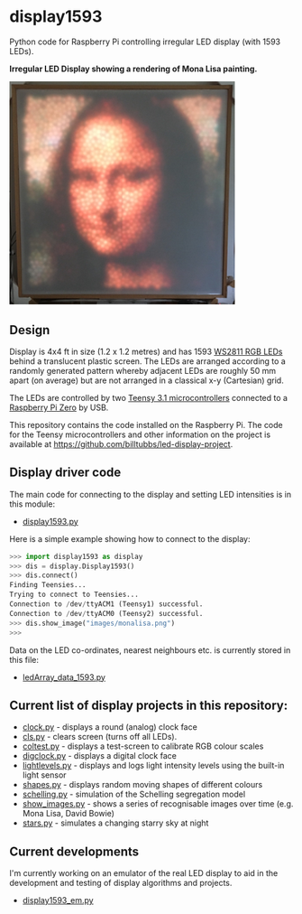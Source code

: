 # display1593
Python code for Raspberry Pi controlling irregular LED display (with 1593 LEDs).

**Irregular LED Display showing a rendering of Mona Lisa painting.**

<IMG SRC="images/led_display.jpg" WIDTH=400>

## Design
Display is 4x4 ft in size (1.2 x 1.2 metres) and has 1593 [WS2811 RGB LEDs](https://www.aliexpress.com/item/DC5V-WS2811-pixel-node-50node-a-string-non-waterproof-SIZE-13mm-13mm/1624010105.html) behind a translucent plastic screen.  The LEDs are arranged according to a randomly generated pattern whereby adjacent LEDs are roughly 50 mm apart (on average) but are not arranged in a classical x-y (Cartesian) grid.

The LEDs are controlled by two [Teensy 3.1 microcontrollers](https://www.pjrc.com/teensy/teensy31.html) connected to a [Raspberry Pi Zero](https://www.raspberrypi.org/products/raspberry-pi-zero/) by USB.

This repository contains the code installed on the Raspberry Pi.  The code for the Teensy microcontrollers and other information on the project is available at https://github.com/billtubbs/led-display-project.


## Display driver code

The main code for connecting to the display and setting LED intensities is in this module:
* [display1593.py](display1593.py)

Here is a simple example showing how to connect to the display:

``` Python
>>> import display1593 as display
>>> dis = display.Display1593()
>>> dis.connect()
Finding Teensies...
Trying to connect to Teensies...
Connection to /dev/ttyACM1 (Teensy1) successful.
Connection to /dev/ttyACM0 (Teensy2) successful.
>>> dis.show_image("images/monalisa.png")
>>> 
```

Data on the LED co-ordinates, nearest neighbours etc. is currently stored in this file:
* [ledArray_data_1593.py](https://github.com/billtubbs/display1593/blob/master/ledArray_data_1593.py)


## Current list of display projects in this repository:
* [clock.py](clock.py) - displays a round (analog) clock face
* [cls.py](cls.py) - clears screen (turns off all LEDs).
* [coltest.py](coltest.py) - displays a test-screen to calibrate RGB colour scales
* [digclock.py](digclock.py) - displays a digital clock face
* [lightlevels.py](lightlevels.py) - displays and logs light intensity levels using the built-in light sensor 
* [shapes.py](shapes.py) - displays random moving shapes of different colours
* [schelling.py](schelling.py) - simulation of the Schelling segregation model
* [show_images.py](show_images.py) - shows a series of recognisable images over time (e.g. Mona Lisa, David Bowie)
* [stars.py](stars.py) - simulates a changing starry sky at night


## Current developments

I'm currently working on an emulator of the real LED display to aid in the development and testing of display algorithms and projects.

* [display1593_em.py](display1593_em.py)
